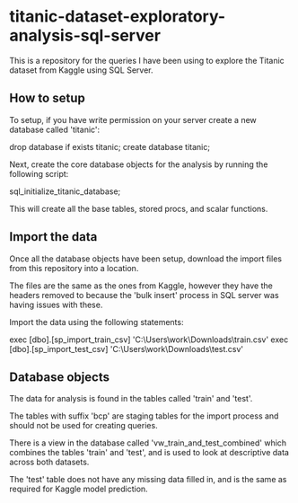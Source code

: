 # titanic-dataset-exploratory-analysis-sql-server

This is a repository for the queries I have been using to explore the Titanic dataset from Kaggle using SQL Server.


## How to setup

To setup, if you have write permission on your server create a new database called 'titanic':

  drop database if exists titanic;
  create database titanic;

Next, create the core database objects for the analysis by running the following script:

  sql_initialize_titanic_database;

This will create all the base tables, stored procs, and scalar functions.


## Import the data

Once all the database objects have been setup, download the import files from this repository into a location.

The files are the same as the ones from Kaggle, however they have the headers removed to because the 'bulk insert' process in SQL server was having issues with these.

Import the data using the following statements:

  exec [dbo].[sp_import_train_csv] 'C:\Users\work\Downloads\train.csv'
  exec [dbo].[sp_import_test_csv] 'C:\Users\work\Downloads\test.csv'


## Database objects

The data for analysis is found in the tables called 'train' and 'test'. 

The tables with suffix 'bcp' are staging tables for the import process and should not be used for creating queries.

There is a view in the database called 'vw_train_and_test_combined' which combines the tables 'train' and 'test', and is used to look at descriptive data across both datasets.

The 'test' table does not have any missing data filled in, and is the same as required for Kaggle model prediction.


